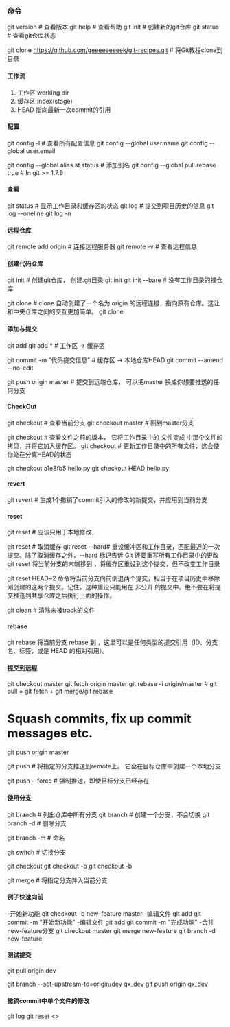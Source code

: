 ### 命令

git version         # 查看版本
git help            # 查看帮助
git init            # 创建新的git仓库
git status          # 查看git仓库状态

git clone https://github.com/geeeeeeeeek/git-recipes.git    # 将Git教程clone到目录


#### 工作流
1. 工作区 working dir 
2. 缓存区 index(stage)
3. HEAD  指向最新一次commit的引用

#### 配置

git config -l       # 查看所有配置信息
git config --global user.name <name>
git config --global user.email <email>

git config --global alias.st status # 添加别名
git config --global pull.rebase true              # In git >= 1.7.9

#### 查看
git status          # 显示工作目录和缓存区的状态
git log             # 提交到项目历史的信息
git log --oneline
git log -n <limit>

#### 远程仓库
git remote add origin <server>  # 连接远程服务器
git remote -v                   # 查看远程信息

#### 创建代码仓库
git init        # 创建git仓库， 创建.git目录
git init <directory>
git init --bare <directory>     # 没有工作目录的裸仓库

git clone <repo>    # clone 自动创建了一个名为 origin 的远程连接，指向原有仓库。这让和中央仓库之间的交互更加简单。
git clone <repo> <directory>

#### 添加与提交
git add <filename>
git add *                       # 工作区 -> 缓存区

git commit -m "代码提交信息"      # 缓存区 -> 本地仓库HEAD 
git commit --amend --no-edit

git push origin master          # 提交到远端仓库， 可以把master 换成你想要推送的任何分支


#### CheckOut
git checkout                    # 查看当前分支
git checkout master             # 回到master分支

git checkout <commit> <file>    # 查看文件之前的版本， 它将工作目录中的 <file> 文件变成 <commit> 中那个文件的拷贝，并将它加入缓存区。
git checkout <commit>           # 更新工作目录中的所有文件，这会使你处在分离HEAD的状态

git checkout a1e8fb5 hello.py
git checkout HEAD hello.py

#### revert
git revert <commit>             # 生成1个撤销了commit引入的修改的新提交，并应用到当前分支

#### reset
git reset # 应该只用于本地修改， 

git reset <file>    # 取消缓存
git reset --hard# 重设缓冲区和工作目录，匹配最近的一次提交。除了取消缓存之外，--hard 标记告诉 Git 还要重写所有工作目录中的更改
git reset <commit> 将当前分支的末端移到 <commit>，将缓存区重设到这个提交，但不改变工作目录

git reset HEAD~2 命令将当前分支向前倒退两个提交，相当于在项目历史中移除刚创建的这两个提交。记住，这种重设只能用在 非公开 的提交中。绝不要在将提交推送到共享仓库之后执行上面的操作。

git clean  # 清除未被track的文件


#### rebase
git rebase <base>
将当前分支 rebase 到 <base>，这里可以是任何类型的提交引用（ID、分支名、标签，或是 HEAD 的相对引用）。

#### 提交到远程
git checkout master
git fetch origin master
git rebase -i origin/master # git pull = git fetch + git merge/git rebase
# Squash commits, fix up commit messages etc.
git push origin master

git push <remote> <branch>  # 将指定的分支推送到remote上。 它会在目标仓库中创建一个本地分支

git push --force <remote> <branch> # 强制推送，即使目标分支已经存在


#### 使用分支
git branch          # 列出仓库中所有分支
git branch <branch> # 创建一个分支，不会切换
git branch -d <branch> # 删除分支

git branch -m <branch> # 命名

git switch          # 切换分支

git checkout <existing-branch>
git checkout -b <new-branch>
git checkout -b <new-branch> <existing-branch>


git merge <branch>  # 将指定分支并入当前分支


#### 例子快速向前
-开始新功能
git checkout -b new-feature master
-编辑文件
git add <file>
git commit -m "开始新功能"
-编辑文件
git add <file>
git commit -m "完成功能"
-合并new-feature分支
git checkout master
git merge new-feature
git branch -d new-feature


#### 测试提交
git pull origin dev

[//]: # (git fetch )

git branch --set-upstream-to=origin/dev qx_dev
git push origin qx_dev




#### 撤销commit中单个文件的修改
git log <filename>
git reset <>